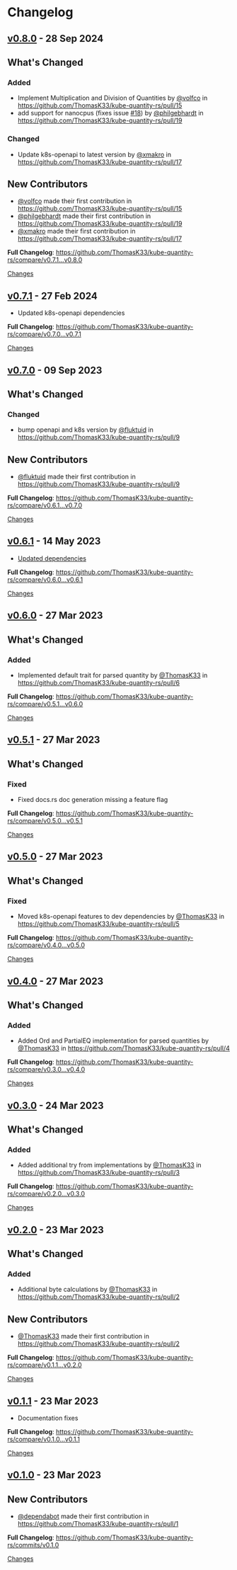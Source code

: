 # Changelog

<a name="v0.8.0"></a>
## [v0.8.0](https://github.com/ThomasK33/kube-quantity-rs/releases/tag/v0.8.0) - 28 Sep 2024

## What's Changed
### Added
* Implement Multiplication and Division of Quantities by [@volfco](https://github.com/volfco) in https://github.com/ThomasK33/kube-quantity-rs/pull/15
* add support for nanocpus (fixes issue [#18](https://github.com/ThomasK33/kube-quantity-rs/issues/18)) by [@philgebhardt](https://github.com/philgebhardt) in https://github.com/ThomasK33/kube-quantity-rs/pull/19
### Changed
* Update k8s-openapi to latest version by [@xmakro](https://github.com/xmakro) in https://github.com/ThomasK33/kube-quantity-rs/pull/17

## New Contributors
* [@volfco](https://github.com/volfco) made their first contribution in https://github.com/ThomasK33/kube-quantity-rs/pull/15
* [@philgebhardt](https://github.com/philgebhardt) made their first contribution in https://github.com/ThomasK33/kube-quantity-rs/pull/19
* [@xmakro](https://github.com/xmakro) made their first contribution in https://github.com/ThomasK33/kube-quantity-rs/pull/17

**Full Changelog**: https://github.com/ThomasK33/kube-quantity-rs/compare/v0.7.1...v0.8.0

[Changes][v0.8.0]


<a name="v0.7.1"></a>
## [v0.7.1](https://github.com/ThomasK33/kube-quantity-rs/releases/tag/v0.7.1) - 27 Feb 2024

- Updated k8s-openapi dependencies

**Full Changelog**: https://github.com/ThomasK33/kube-quantity-rs/compare/v0.7.0...v0.7.1

[Changes][v0.7.1]


<a name="v0.7.0"></a>
## [v0.7.0](https://github.com/ThomasK33/kube-quantity-rs/releases/tag/v0.7.0) - 09 Sep 2023

<!-- Release notes generated using configuration in .github/release.yml at v0.7.0 -->

## What's Changed
### Changed
* bump openapi and k8s version by [@fluktuid](https://github.com/fluktuid) in https://github.com/ThomasK33/kube-quantity-rs/pull/9

## New Contributors
* [@fluktuid](https://github.com/fluktuid) made their first contribution in https://github.com/ThomasK33/kube-quantity-rs/pull/9

**Full Changelog**: https://github.com/ThomasK33/kube-quantity-rs/compare/v0.6.1...v0.7.0

[Changes][v0.7.0]


<a name="v0.6.1"></a>
## [v0.6.1](https://github.com/ThomasK33/kube-quantity-rs/releases/tag/v0.6.1) - 14 May 2023

<!-- Release notes generated using configuration in .github/release.yml at v0.6.1 -->

- [Updated dependencies](https://github.com/ThomasK33/kube-quantity-rs/commit/1fa2dda85d20e8acb7bdc3d75a00dbee7dfad18b)

**Full Changelog**: https://github.com/ThomasK33/kube-quantity-rs/compare/v0.6.0...v0.6.1

[Changes][v0.6.1]


<a name="v0.6.0"></a>
## [v0.6.0](https://github.com/ThomasK33/kube-quantity-rs/releases/tag/v0.6.0) - 27 Mar 2023

<!-- Release notes generated using configuration in .github/release.yml at v0.6.0 -->

## What's Changed
### Added
* Implemented default trait for parsed quantity by [@ThomasK33](https://github.com/ThomasK33) in https://github.com/ThomasK33/kube-quantity-rs/pull/6


**Full Changelog**: https://github.com/ThomasK33/kube-quantity-rs/compare/v0.5.1...v0.6.0

[Changes][v0.6.0]


<a name="v0.5.1"></a>
## [v0.5.1](https://github.com/ThomasK33/kube-quantity-rs/releases/tag/v0.5.1) - 27 Mar 2023

<!-- Release notes generated using configuration in .github/release.yml at v0.5.1 -->

## What's Changed
### Fixed
* Fixed docs.rs doc generation missing a feature flag

**Full Changelog**: https://github.com/ThomasK33/kube-quantity-rs/compare/v0.5.0...v0.5.1

[Changes][v0.5.1]


<a name="v0.5.0"></a>
## [v0.5.0](https://github.com/ThomasK33/kube-quantity-rs/releases/tag/v0.5.0) - 27 Mar 2023

<!-- Release notes generated using configuration in .github/release.yml at v0.5.0 -->

## What's Changed
### Fixed
* Moved k8s-openapi features to dev dependencies by [@ThomasK33](https://github.com/ThomasK33) in https://github.com/ThomasK33/kube-quantity-rs/pull/5


**Full Changelog**: https://github.com/ThomasK33/kube-quantity-rs/compare/v0.4.0...v0.5.0

[Changes][v0.5.0]


<a name="v0.4.0"></a>
## [v0.4.0](https://github.com/ThomasK33/kube-quantity-rs/releases/tag/v0.4.0) - 27 Mar 2023

<!-- Release notes generated using configuration in .github/release.yml at v0.4.0 -->

## What's Changed
### Added
* Added Ord and PartialEQ implementation for parsed quantities by [@ThomasK33](https://github.com/ThomasK33) in https://github.com/ThomasK33/kube-quantity-rs/pull/4


**Full Changelog**: https://github.com/ThomasK33/kube-quantity-rs/compare/v0.3.0...v0.4.0

[Changes][v0.4.0]


<a name="v0.3.0"></a>
## [v0.3.0](https://github.com/ThomasK33/kube-quantity-rs/releases/tag/v0.3.0) - 24 Mar 2023

<!-- Release notes generated using configuration in .github/release.yml at v0.3.0 -->

## What's Changed
### Added
* Added additional try from implementations by [@ThomasK33](https://github.com/ThomasK33) in https://github.com/ThomasK33/kube-quantity-rs/pull/3


**Full Changelog**: https://github.com/ThomasK33/kube-quantity-rs/compare/v0.2.0...v0.3.0

[Changes][v0.3.0]


<a name="v0.2.0"></a>
## [v0.2.0](https://github.com/ThomasK33/kube-quantity-rs/releases/tag/v0.2.0) - 23 Mar 2023

<!-- Release notes generated using configuration in .github/release.yml at v0.2.0 -->

## What's Changed
### Added
* Additional byte calculations by [@ThomasK33](https://github.com/ThomasK33) in https://github.com/ThomasK33/kube-quantity-rs/pull/2

## New Contributors
* [@ThomasK33](https://github.com/ThomasK33) made their first contribution in https://github.com/ThomasK33/kube-quantity-rs/pull/2

**Full Changelog**: https://github.com/ThomasK33/kube-quantity-rs/compare/v0.1.1...v0.2.0

[Changes][v0.2.0]


<a name="v0.1.1"></a>
## [v0.1.1](https://github.com/ThomasK33/kube-quantity-rs/releases/tag/v0.1.1) - 23 Mar 2023

<!-- Release notes generated using configuration in .github/release.yml at v0.1.1 -->

- Documentation fixes

**Full Changelog**: https://github.com/ThomasK33/kube-quantity-rs/compare/v0.1.0...v0.1.1

[Changes][v0.1.1]


<a name="v0.1.0"></a>
## [v0.1.0](https://github.com/ThomasK33/kube-quantity-rs/releases/tag/v0.1.0) - 23 Mar 2023

<!-- Release notes generated using configuration in .github/release.yml at v0.1.0 -->


## New Contributors
* [@dependabot](https://github.com/dependabot) made their first contribution in https://github.com/ThomasK33/kube-quantity-rs/pull/1

**Full Changelog**: https://github.com/ThomasK33/kube-quantity-rs/commits/v0.1.0

[Changes][v0.1.0]


[v0.8.0]: https://github.com/ThomasK33/kube-quantity-rs/compare/v0.7.1...v0.8.0
[v0.7.1]: https://github.com/ThomasK33/kube-quantity-rs/compare/v0.7.0...v0.7.1
[v0.7.0]: https://github.com/ThomasK33/kube-quantity-rs/compare/v0.6.1...v0.7.0
[v0.6.1]: https://github.com/ThomasK33/kube-quantity-rs/compare/v0.6.0...v0.6.1
[v0.6.0]: https://github.com/ThomasK33/kube-quantity-rs/compare/v0.5.1...v0.6.0
[v0.5.1]: https://github.com/ThomasK33/kube-quantity-rs/compare/v0.5.0...v0.5.1
[v0.5.0]: https://github.com/ThomasK33/kube-quantity-rs/compare/v0.4.0...v0.5.0
[v0.4.0]: https://github.com/ThomasK33/kube-quantity-rs/compare/v0.3.0...v0.4.0
[v0.3.0]: https://github.com/ThomasK33/kube-quantity-rs/compare/v0.2.0...v0.3.0
[v0.2.0]: https://github.com/ThomasK33/kube-quantity-rs/compare/v0.1.1...v0.2.0
[v0.1.1]: https://github.com/ThomasK33/kube-quantity-rs/compare/v0.1.0...v0.1.1
[v0.1.0]: https://github.com/ThomasK33/kube-quantity-rs/tree/v0.1.0

<!-- Generated by https://github.com/rhysd/changelog-from-release v3.7.2 -->
